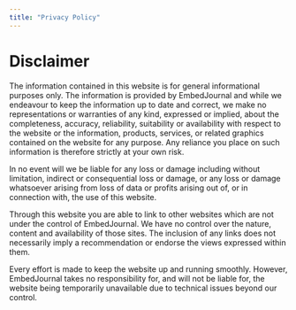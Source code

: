 ```yaml
---
title: "Privacy Policy"
---
```


# Disclaimer
 
The information contained in this website is for general informational purposes only. The information is provided by EmbedJournal and while we endeavour to keep the information up to date and correct, we make no representations or warranties of any kind, expressed or implied, about the completeness, accuracy, reliability, suitability or availability with respect to the website or the information, products, services, or related graphics contained on the website for any purpose. Any reliance you place on such information is therefore strictly at your own risk.

In no event will we be liable for any loss or damage including without limitation, indirect or consequential loss or damage, or any loss or damage whatsoever arising from loss of data or profits arising out of, or in connection with, the use of this website.

Through this website you are able to link to other websites which are not under the control of EmbedJournal. We have no control over the nature, content and availability of those sites. The inclusion of any links does not necessarily imply a recommendation or endorse the views expressed within them.

Every effort is made to keep the website up and running smoothly. However, EmbedJournal takes no responsibility for, and will not be liable for, the website being temporarily unavailable due to technical issues beyond our control.
